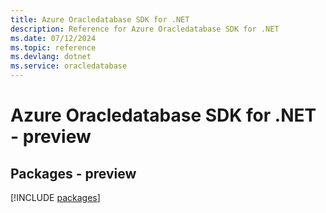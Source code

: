 ```yaml
---
title: Azure Oracledatabase SDK for .NET
description: Reference for Azure Oracledatabase SDK for .NET
ms.date: 07/12/2024
ms.topic: reference
ms.devlang: dotnet
ms.service: oracledatabase
---
```

# Azure Oracledatabase SDK for .NET - preview
## Packages - preview
[!INCLUDE [packages](oracledatabase-index.md)]